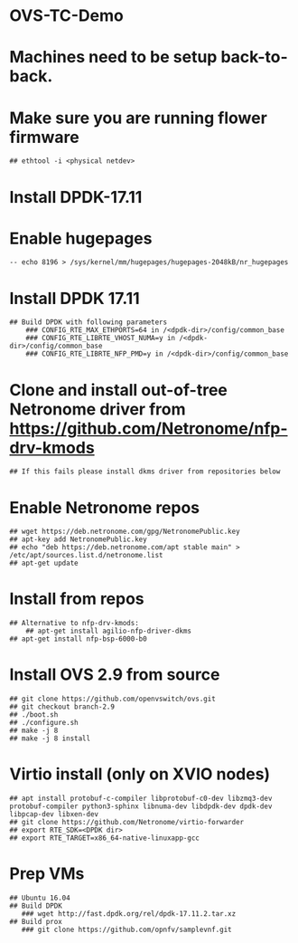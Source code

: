 # OVS-TC-Demo
# Machines need to be setup back-to-back.

# Make sure you are running flower firmware
    ## ethtool -i <physical netdev>

# Install DPDK-17.11

# Enable hugepages 
    -- echo 8196 > /sys/kernel/mm/hugepages/hugepages-2048kB/nr_hugepages

# Install DPDK 17.11
    ## Build DPDK with following parameters
        ### CONFIG_RTE_MAX_ETHPORTS=64 in /<dpdk-dir>/config/common_base
        ### CONFIG_RTE_LIBRTE_VHOST_NUMA=y in /<dpdk-dir>/config/common_base
        ### CONFIG_RTE_LIBRTE_NFP_PMD=y in /<dpdk-dir>/config/common_base

# Clone and install out-of-tree Netronome driver from https://github.com/Netronome/nfp-drv-kmods
    ## If this fails please install dkms driver from repositories below

# Enable Netronome repos
    ## wget https://deb.netronome.com/gpg/NetronomePublic.key
    ## apt-key add NetronomePublic.key
    ## echo "deb https://deb.netronome.com/apt stable main" > /etc/apt/sources.list.d/netronome.list
    ## apt-get update

# Install from repos
    ## Alternative to nfp-drv-kmods:
        ## apt-get install agilio-nfp-driver-dkms 
    ## apt-get install nfp-bsp-6000-b0

# Install OVS 2.9 from source 
    ## git clone https://github.com/openvswitch/ovs.git
    ## git checkout branch-2.9
    ## ./boot.sh
    ## ./configure.sh
    ## make -j 8
    ## make -j 8 install

# Virtio install (only on XVIO nodes)
    ## apt install protobuf-c-compiler libprotobuf-c0-dev libzmq3-dev protobuf-compiler python3-sphinx libnuma-dev libdpdk-dev dpdk-dev libpcap-dev libxen-dev
    ## git clone https://github.com/Netronome/virtio-forwarder
    ## export RTE_SDK=<DPDK dir>
    ## export RTE_TARGET=x86_64-native-linuxapp-gcc

# Prep VMs
    ## Ubuntu 16.04
    ## Build DPDK 
       ### wget http://fast.dpdk.org/rel/dpdk-17.11.2.tar.xz
    ## Build prox
       ### git clone https://github.com/opnfv/samplevnf.git



